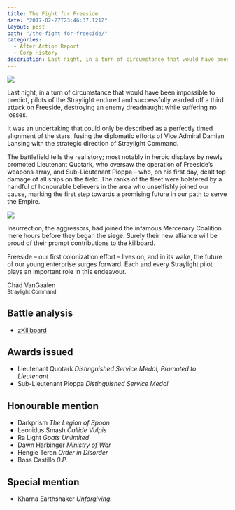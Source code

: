 ```yaml
---
title: The Fight for Freeside
date: "2017-02-27T23:46:37.121Z"
layout: post
path: "/the-fight-for-freeside/"
categories:
  - After Action Report
  - Corp History
description: Last night, in a turn of circumstance that would have been impossible to predict, pilots of the Straylight endured and successfully warded off a third attack on Freeside, destroying an enemy dreadnaught while suffering no losses.
---
```


![](../img/Moros.jpg)

Last night, in a turn of circumstance that would have been impossible to predict, pilots of the Straylight endured and successfully warded off a third attack on Freeside, destroying an enemy dreadnaught while suffering no losses.

<!--more-->

It was an undertaking that could only be described as a perfectly timed alignment of the stars, fusing the diplomatic efforts of Vice Admiral Damian Lansing with the strategic direction of Straylight Command.

The battlefield tells the real story; most notably in heroic displays by newly promoted Lieutenant Quotark, who oversaw the operation of Freeside’s weapons array, and Sub-Lieutenant Ploppa – who, on his first day, dealt top damage of all ships on the field. The ranks of the fleet were bolstered by a handful of honourable believers in the area who unselfishly joined our cause, marking the first step towards a promising future in our path to serve the Empire.

![](../img/2017.02.22.02.11.53-1024x542.png)

Insurrection, the aggressors, had joined the infamous Mercenary Coalition mere hours before they began the siege. Surely their new alliance will be proud of their prompt contributions to the killboard.

Freeside – our first colonization effort – lives on, and in its wake, the future of our young enterprise surges forward. Each and every Straylight pilot plays an important role in this endeavour.

Chad VanGaalen  
<small class="text-primary">Straylight Command</small>

## Battle analysis
* [zKillboard](https://zkillboard.com/related/30003564/201702220200/)

## Awards issued
* Lieutenant Quotark _Distinguished Service Medal, Promoted to Lieutenant_
* Sub-Lieutenant Ploppa _Distinguished Service Medal_

## Honourable mention
* Darkprism _The Legion of Spoon_
* Leonidus Smash _Callide Vulpis_
* Ra Light _Goats Unlimited_
* Dawn Harbinger _Ministry of War_
* Hengle Teron _Order in Disorder_
* Boss Castillo _0.P._

## Special mention
* Kharna Earthshaker _Unforgiving._
